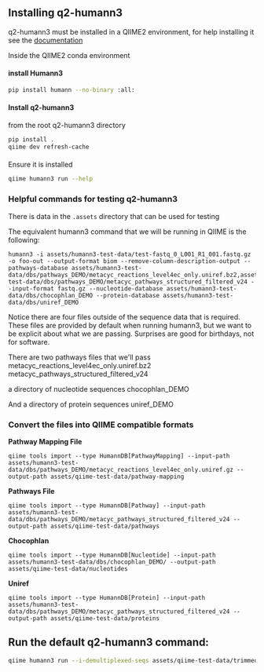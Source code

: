 ## Installing q2-humann3

q2-humann3 must be installed in a QIIME2 environment, for help installing it see the [documentation](https://docs.qiime2.org/2022.8/install/native/#install-qiime-2-within-a-conda-environment)

Inside the QIIME2 conda environment

#### install Humann3

```bash
pip install humann --no-binary :all:
```

#### Install q2-humann3

from the root q2-humann3 directory

```bash
pip install .
qiime dev refresh-cache
```

####

Ensure it is installed

```bash
qiime humann3 run --help
```

### Helpful commands for testing q2-humann3

There is data in the `.assets` directory that can be used for testing

The equivalent humann3 command that we will be running in QIIME is the following:

```
humann3 -i assets/humann3-test-data/test-fastq_0_L001_R1_001.fastq.gz -o foo-out --output-format biom --remove-column-description-output --pathways-database assets/humann3-test-data/dbs/pathways_DEMO/metacyc_reactions_level4ec_only.uniref.bz2,assets/humann3-test-data/dbs/pathways_DEMO/metacyc_pathways_structured_filtered_v24 --input-format fastq.gz --nucleotide-database assets/humann3-test-data/dbs/chocophlan_DEMO --protein-database assets/humann3-test-data/dbs/uniref_DEMO
```

Notice there are four files outside of the sequence data that is required. These files are provided by default when running humann3, but we want to be explicit about what we are passing.
Surprises are good for birthdays, not for software.

There are two pathways files that we'll pass
metacyc_reactions_level4ec_only.uniref.bz2
metacyc_pathways_structured_filtered_v24

a directory of nucleotide sequences
chocophlan_DEMO

And a directory of protein sequences
uniref_DEMO

### Convert the files into QIIME compatible formats

**Pathway Mapping File**

```
qiime tools import --type HumannDB[PathwayMapping] --input-path assets/humann3-test-data/dbs/pathways_DEMO/metacyc_reactions_level4ec_only.uniref.gz --output-path assets/qiime-test-data/pathway-mapping
```

**Pathways File**

```
qiime tools import --type HumannDB[Pathway] --input-path assets/humann3-test-data/dbs/pathways_DEMO/metacyc_pathways_structured_filtered_v24 --output-path assets/qiime-test-data/pathways
```

**Chocophlan**

```
qiime tools import --type HumannDB[Nucleotide] --input-path assets/humann3-test-data/dbs/chocophlan_DEMO/ --output-path assets/qiime-test-data/nucleotides
```

**Uniref**

```
qiime tools import --type HumannDB[Protein] --input-path assets/humann3-test-data/dbs/pathways_DEMO/metacyc_pathways_structured_filtered_v24 --output-path assets/qiime-test-data/proteins
```

## Run the default q2-humann3 command:

```bash
qiime humann3 run --i-demultiplexed-seqs assets/qiime-test-data/trimmed-seqs.qza --i-nucleotide-database assets/qiime-test-data/nucleotides.qza --i-protein-database assets/qiime-test-data/proteins.qza --i-pathway-database assets/qiime-test-data/pathways.qza --i-pathway-mapping assets/qiime-test-data/pathway-mapping.qza --o-genefamilies gene-families --o-pathcoverage coverage --o-pathabundance abundance --o-taxonomy taxonomy
```
